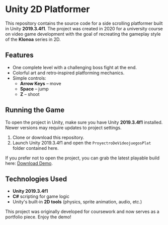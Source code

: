 # Unity 2D Platformer

This repository contains the source code for a side scrolling platformer built in Unity **2019.3.4f1**. The project was created in 2020 for a university course on video game development with the goal of recreating the gameplay style of the **Klonoa** series in 2D.

## Features
- One complete level with a challenging boss fight at the end.
- Colorful art and retro‑inspired platforming mechanics.
- Simple controls:
  - **Arrow Keys** – move
  - **Space** – jump
  - **Z** – shoot

## Running the Game
To open the project in Unity, make sure you have Unity **2019.3.4f1** installed. Newer versions may require updates to project settings.

1. Clone or download this repository.
2. Launch Unity 2019.3.4f1 and open the `ProyectroDeVideojuegosPlat` folder contained here.

If you prefer not to open the project, you can grab the latest playable build here: [Download Demo](https://drive.google.com/file/d/1bzt2BxNahKL0DSuCFzNDwmjFqKOYQSCg/view).

## Technologies Used
- **Unity 2019.3.4f1**
- **C#** scripting for game logic
- Unity's built‑in **2D tools** (physics, sprite animation, audio, etc.)

This project was originally developed for coursework and now serves as a portfolio piece. Enjoy the demo!
